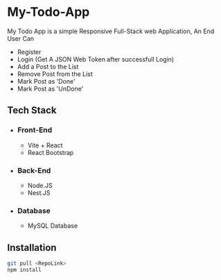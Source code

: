 # My-Todo-App

My Todo App is a simple Responsive Full-Stack web Application, An End User Can
- Register
- Login (Get A JSON Web Token after successfull Login)
- Add a Post to the List
- Remove Post from the List
- Mark Post as 'Done'
- Mark Post as 'UnDone'

## Tech Stack
  - ### Front-End
      - Vite + React
      - React Bootstrap
  - ### Back-End
      - Node.JS
      - Nest.JS
  - ### Database
      - MySQL Database
## Installation
  ```bash
  git pull <RepoLink>
  npm install
  ```

  

